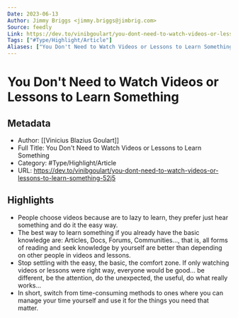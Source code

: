 ```yaml
---
Date: 2023-06-13
Author: Jimmy Briggs <jimmy.briggs@jimbrig.com>
Source: feedly
Link: https://dev.to/vinibgoulart/you-dont-need-to-watch-videos-or-lessons-to-learn-something-52j5
Tags: ["#Type/Highlight/Article"]
Aliases: ["You Don't Need to Watch Videos or Lessons to Learn Something", "You Don't Need to Watch Videos or Lessons to Learn Something"]
---
```

# You Don't Need to Watch Videos or Lessons to Learn Something

## Metadata
- Author: [[Vinicius Blazius Goulart]]
- Full Title: You Don't Need to Watch Videos or Lessons to Learn Something
- Category: #Type/Highlight/Article
- URL: https://dev.to/vinibgoulart/you-dont-need-to-watch-videos-or-lessons-to-learn-something-52j5

## Highlights
- People choose videos because are to lazy to learn, they prefer just hear something and do it the easy way.
- The best way to learn something if you already have the basic knowledge are: Articles, Docs, Forums, Communities..., that is, all forms of reading and seek knowledge by yourself are better than depending on other people in videos and lessons.
- Stop settling with the easy, the basic, the comfort zone. If only watching videos or lessons were right way, everyone would be good... be different, be the attention, do the unexpected, the useful, do what really works...
- In short, switch from time-consuming methods to ones where you can manage your time yourself and use it for the things you need that matter.
